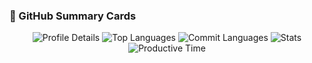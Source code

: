 
### 🧩 GitHub Summary Cards

<p align="center">
  <img src="https://github-profile-summary-cards.vercel.app/api/cards/profile-details?username=Indrayudh-Dhara&theme=dark" alt="Profile Details" />
  <img src="https://github-profile-summary-cards.vercel.app/api/cards/repos-per-language?username=Indrayudh-Dhara&theme=dark" alt="Top Languages" />
  <img src="https://github-profile-summary-cards.vercel.app/api/cards/most-commit-language?username=Indrayudh-Dhara&theme=dark" alt="Commit Languages" />
  <img src="https://github-profile-summary-cards.vercel.app/api/cards/stats?username=Indrayudh-Dhara&theme=dark" alt="Stats" />
  <img src="https://github-profile-summary-cards.vercel.app/api/cards/productive-time?username=Indrayudh-Dhara&theme=dark&utcOffset=5.5" alt="Productive Time" />
</p>


